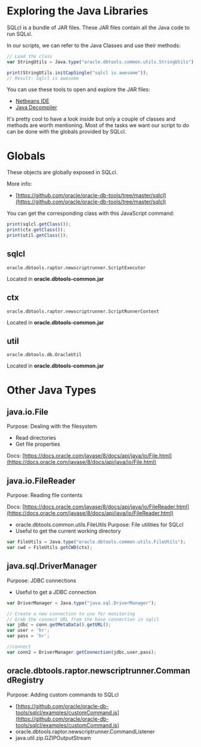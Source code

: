 # Exploring the Java Libraries

SQLcl is a bundle of JAR files. These JAR files contain all the Java code to run SQLsl.

In our scripts, we can refer to the Java Classes and use their methods:

```javascript
// Load the class
var StringUtils = Java.type("oracle.dbtools.common.utils.StringUtils");

print(StringUtils.initCapSingle("sqlcl is awesome"));
// Result: Sqlcl is awesome
```

You can use these tools to open and explore the JAR files:
- [Netbeans IDE](https://netbeans.org/downloads/)
- [Java Decompiler](http://jd.benow.ca/)

It's pretty cool to have a look inside but only a couple of classes and methods are worth mentioning. Most of the tasks we want our script to do can be done with the globals provided by SQLcl.

# Globals

These objects are globally exposed in SQLcl.

More info:
- [https://github.com/oracle/oracle-db-tools/tree/master/sqlcl](https://github.com/oracle/oracle-db-tools/tree/master/sqlcl)

You can get the corresponding class with this JavaScript command:

```javascript
print(sqlcl.getClass());
print(ctx.getClass());
print(util.getClass());
```

## sqlcl

`oracle.dbtools.raptor.newscriptrunner.ScriptExecutor`

Located in **oracle.dbtools-common.jar**

## ctx

`oracle.dbtools.raptor.newscriptrunner.ScriptRunnerContext`

Located in **oracle.dbtools-common.jar**


## util

`oracle.dbtools.db.OracleUtil`

Located in **oracle.dbtools-common.jar**

# Other Java Types

## java.io.File
Purpose: Dealing with the filesystem
- Read directories
- Get file properties

Docs: [https://docs.oracle.com/javase/8/docs/api/java/io/File.html](https://docs.oracle.com/javase/8/docs/api/java/io/File.html)

## java.io.FileReader
Purpose: Reading file contents

Docs: [https://docs.oracle.com/javase/8/docs/api/java/io/FileReader.html](https://docs.oracle.com/javase/8/docs/api/java/io/FileReader.html)

- oracle.dbtools.common.utils.FileUtils
Purpose: File utilities for SQLcl
- Useful to get the current working directory

```javascript
var FileUtils = Java.type("oracle.dbtools.common.utils.FileUtils");
var cwd = FileUtils.getCWD(ctx);
```

## java.sql.DriverManager
Purpose: JDBC connections
- Useful to get a JDBC connection

```javascript
var DriverManager = Java.type("java.sql.DriverManager");

// Create a new connection to use for monitoring
// Grab the connect URL from the base connection in sqlcl
var jdbc = conn.getMetaData().getURL();
var user = 'hr';
var pass = 'hr';

//connect
var conn2 = DriverManager.getConnection(jdbc,user,pass);
```

## oracle.dbtools.raptor.newscriptrunner.CommandRegistry
Purpose: Adding custom commands to SQLcl

- [https://github.com/oracle/oracle-db-tools/sqlcl/examples/customCommand.js](https://github.com/oracle/oracle-db-tools/sqlcl/examples/customCommand.js)
- oracle.dbtools.raptor.newscriptrunner.CommandListener
- java.util.zip.GZIPOutputStream

